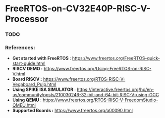 # FreeRTOS-on-CV32E40P-RISC-V-Processor
### TODO

### References:
  * **Get started with FreeRTOS** : https://www.freertos.org/FreeRTOS-quick-start-guide.html
  * **RISCV DEMO :** https://www.freertos.org/Using-FreeRTOS-on-RISC-V.html
  * **Board RISCV :** https://www.freertos.org/RTOS-RISC-V-Vegaboard_Pulp.html
  * **Using SPIKE ISA SIMULATOR** : https://interactive.freertos.org/hc/en-us/community/posts/210030246-32-bit-and-64-bit-RISC-V-using-GCC
  * **Using QEMU** : https://www.freertos.org/RTOS-RISC-V-FreedomStudio-QMEU.html
  * **Supported Boards :** https://www.freertos.org/a00090.html
